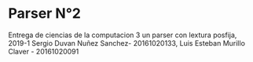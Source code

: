 # Parser N°2
Entrega de ciencias de la computacion 3 un parser con lextura posfija, 2019-1 Sergio Duvan Nuñez Sanchez- 20161020133, Luis Esteban Murillo Claver - 20161020091 
